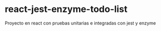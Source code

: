 # react-jest-enzyme-todo-list
Proyecto en react con pruebas unitarias e integradas con jest y enzyme 
